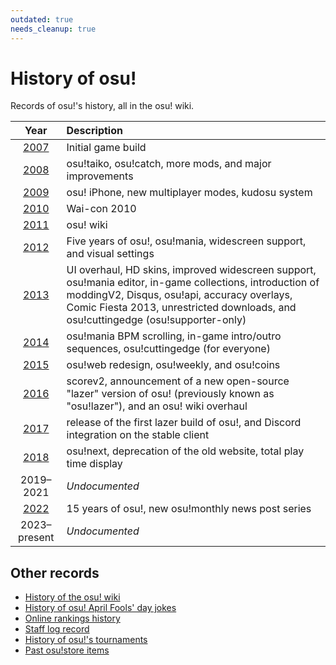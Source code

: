 ```yaml
---
outdated: true
needs_cleanup: true
---
```


# History of osu!

Records of osu!'s history, all in the osu! wiki.

| Year | Description |
| :-: | :-- |
| [2007](2007) | Initial game build |
| [2008](2008) | osu!taiko, osu!catch, more mods, and major improvements |
| [2009](2009) | osu! iPhone, new multiplayer modes, kudosu system |
| [2010](2010) | Wai-con 2010 |
| [2011](2011) | osu! wiki |
| [2012](2012) | Five years of osu!, osu!mania, widescreen support, and visual settings |
| [2013](2013) | UI overhaul, HD skins, improved widescreen support, osu!mania editor, in-game collections, introduction of moddingV2, Disqus, osu!api, accuracy overlays, Comic Fiesta 2013, unrestricted downloads, and osu!cuttingedge (osu!supporter-only) |
| [2014](2014) | osu!mania BPM scrolling, in-game intro/outro sequences, osu!cuttingedge (for everyone) |
| [2015](2015) | osu!web redesign, osu!weekly, and osu!coins |
| [2016](2016) | scorev2, announcement of a new open-source "lazer" version of osu! (previously known as "osu!lazer"), and an osu! wiki overhaul |
| [2017](2017) | release of the first lazer build of osu!, and Discord integration on the stable client |
| [2018](2018) | osu!next, deprecation of the old website, total play time display |
| 2019–2021 | *Undocumented* |
| [2022](2022) | 15 years of osu!, new osu!monthly news post series |
| 2023–present | *Undocumented* |

## Other records

- [History of the osu! wiki](osu!_wiki)
- [History of osu! April Fools' day jokes](April_Fools)
- [Online rankings history](Online_rankings)
- [Staff log record](/wiki/People/Staff_log)
- [History of osu!'s tournaments](/wiki/Tournaments)
- [Past osu!store items](/wiki//Past_osu!store_items)

